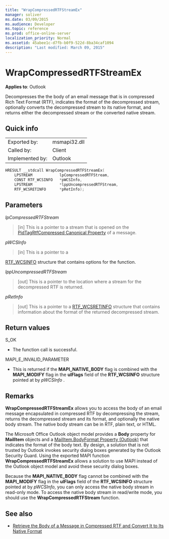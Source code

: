 ```yaml
---
title: "WrapCompressedRTFStreamEx"
manager: soliver
ms.date: 03/09/2015
ms.audience: Developer
ms.topic: reference
ms.prod: office-online-server
localization_priority: Normal
ms.assetid: 45abee1c-d7fb-b0f9-522d-8ba34caf1094
description: "Last modified: March 09, 2015"
---
```


# WrapCompressedRTFStreamEx

**Applies to**: Outlook 
  
Decompresses the the body of an email message that is in compressed Rich Text Format (RTF), indicates the format of the decompressed stream, optionally converts the decompressed stream to its native format, and returns either the decompressed stream or the converted native stream.
  
## Quick info

|||
|:-----|:-----|
|Exported by:  <br/> |msmapi32.dll  <br/> |
|Called by:  <br/> |Client  <br/> |
|Implemented by:  <br/> |Outlook  <br/> |
   
```cpp
HRESULT __stdcall WrapCompressedRTFStreamEx( 
    LPSTREAM            lpCompressedRTFStream, 
    CONST RTF_WCSINFO   *pWCSInfo, 
    LPSTREAM            *lppUncompressedRTFStream, 
    RTF_WCSRETINFO      *pRetInfo); 

```

## Parameters

_lpCompressedRTFStream_
  
> [in] This is a pointer to a stream that is opened on the [PidTagRtfCompressed Canonical Property](pidtagrtfcompressed-canonical-property.md) of a message. 
    
_pWCSInfo_
  
> [in] This is a pointer to a 
    
   [RTF_WCSINFO](rtf_wcsinfo.md) structure that contains options for the function. 
    
_lppUncompressedRTFStream_
  
> [out] This is a pointer to the location where a stream for the decompressed RTF is returned. 
    
_pRetInfo_
  
> [out] This is a pointer to a [RTF_WCSRETINFO](rtf_wcsretinfo.md) structure that contains information about the format of the returned decompressed stream. 
    
## Return values

S_OK 
  
- The function call is successful.
    
MAPI_E_INVALID_PARAMETER 
  
- This is returned if the **MAPI_NATIVE_BODY** flag is combined with the **MAPI_MODIFY** flag in the **ulFlags** field of the **RTF_WCSINFO** structure pointed at by  *pWCSInfo*  . 
    
## Remarks

**WrapCompressedRTFStreamEx** allows you to access the body of an email message encapsulated in compressed RTF by decompressing the stream, returns the decompressed stream and its format, and optionally the native body stream. The native body stream can be in RTF, plain text, or HTML. 
  
The Microsoft Office Outlook object model provides a **Body** property for **MailItem** objects and a [MailItem.BodyFormat Property (Outlook)](http://msdn.microsoft.com/library/f635a0bc-20b7-206c-f558-a4ca2519670f%28Office.15%29.aspx) that indicates the format of the body text. By design, a solution that is not trusted by Outlook invokes security dialog boxes generated by the Outlook Security Guard. Using the exported MAPI function **WrapCompressedRTFStreamEx** allows a solution to use MAPI instead of the Outlook object model and avoid these security dialog boxes. 
  
Because the **MAPI\_NATIVE_BODY** flag cannot be combined with the **MAPI\_MODIFY** flag in the **ulFlags** field of the **RTF\_WCSINFO** structure pointed at by *pWCSInfo*, you can only access the native body stream in read-only mode. To access the native body stream in read/write mode, you should use the **WrapCompressedRTFStream** function. 
  
## See also

- [Retrieve the Body of a Message in Compressed RTF and Convert It to Its Native Format](how-to-retrieve-the-body-of-a-message-in-compressed-rtf-and-convert.md)

